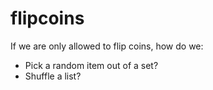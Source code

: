 # flipcoins

If we are only allowed to flip coins, how do we:

* Pick a random item out of a set?
* Shuffle a list?
